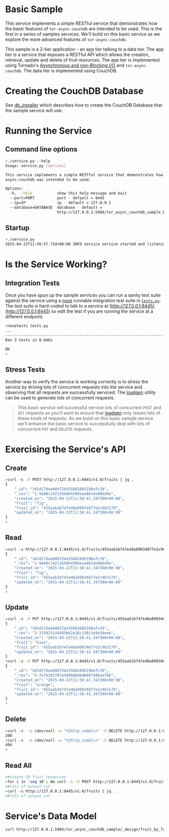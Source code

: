 # Basic Sample
This service implements a simple RESTful service that
demonstrates how the basic features of ```tor-async-couchdb``` are intended to be used.
This is the first in a series of samples services.
We'll build on this basic service as we explore the more
advanced features of ```tor-async-couchdb```.

This sample is a 2-tier application - an app tier talking to a data tier.
The app tier is a service that exposes a RESTful API
which allows the creation, retrieval, update and delete of fruit resources.
The app tier is implemented using
Tornado's [Asynchronous and non-Blocking I/O](http://tornado.readthedocs.org/en/latest/guide/async.html)
and ```tor-async-couchdb```.
The data tier is implemented using CouchDB.

# Creating the CouchDB Database

See [db_installer](../db_installer) which describes how to create the CouchDB
Database that the sample service will use.

# Running the Service

## Command line options
```bash
>./service.py --help
Usage: service.py [options]

This service implements a simple RESTful service that demonstrates how tor-
async-couchdb was intended to be used.

Options:
  -h, --help           show this help message and exit
  --port=PORT          port - default = 8445
  --ip=IP              ip - default = 127.0.0.1
  --database=DATABASE  database - default =
                       http://127.0.0.1:5984/tor_async_couchdb_sample_basic
```

## Startup
```bash
>./service.py
2015-04-22T11:56:57.724+00:00 INFO service service started and listening on http://127.0.0.1:8445 talking to database http://127.0.0.1:5984/tor_async_couchdb_sample_basic
```

# Is the Service Working?

## Integration Tests
Once you have spun up the sample services you can run
a sanity test suite against the service using a
[nose](https://nose.readthedocs.org/en/latest/) runnable
integration test suite in [```tests.py```](../tests.py).
The test suite is hard-coded to talk to a service at
[http://127.0.0.1:8445](http://127.0.0.1:8445) so edit
the test if you are running the service at a different
endpoint.

```bash
>nosetests tests.py
...
----------------------------------------------------------------------
Ran 3 tests in 0.646s

OK
>
```

## Stress Tests
Another way to verify the service is working correctly is to stress
the service by driving lots of concurrent requests into the service
and observing that all requests are successfully serviced.
The [loadgen](../loadgen) utility can be used to generate lots of
concurrent requests.

>This basic service will successful service lots of concurrent
>```POST``` and ```GET``` requests so you'll want to ensure that
>[loadgen](../loadgen) only issues lots of these kinds of requests.
>As we build on this basic sample service we'll enhance
>the basic service to successfully deal with lots of concurrent
>```PUT``` and ```DELETE``` requests.

# Exercising the Service's API

## Create
```bash
>curl -s -X POST http://127.0.0.1:8445/v1.0/fruits | jq .
{
    "_id": "345d17dae686f2b435881085198afc39",
    "_rev": "1-9e08c14213bb8b4386eea863de966d9e",
    "created_on": "2015-04-22T11:58:41.347308+00:00",
    "fruit": "fig",
    "fruit_id": "455aab1b747e40a89034877e2c963179",
    "updated_on": "2015-04-22T11:58:41.347308+00:00"
}
>
```

## Read
```bash
>curl -s http://127.0.0.1:8445/v1.0/fruits/455aab1b747e40a89034877e2c963179 | jq .
{
    "_id": "345d17dae686f2b435881085198afc39",
    "_rev": "1-9e08c14213bb8b4386eea863de966d9e",
    "created_on": "2015-04-22T11:58:41.347308+00:00",
    "fruit": "fig",
    "fruit_id": "455aab1b747e40a89034877e2c963179",
    "updated_on": "2015-04-22T11:58:41.347308+00:00"
}
>
```

## Update
```bash
>curl -s -X PUT http://127.0.0.1:8445/v1.0/fruits/455aab1b747e40a89034877e2c963179 | jq .
{
    "_id": "345d17dae686f2b435881085198afc39",
    "_rev": "2-233923144d85b62e26c13013e9d30eeb",
    "created_on": "2015-04-22T11:58:41.347308+00:00",
    "fruit": "kiwi",
    "fruit_id": "455aab1b747e40a89034877e2c963179",
    "updated_on": "2015-04-22T11:58:41.347308+00:00"
}
>curl -s -X PUT http://127.0.0.1:8445/v1.0/fruits/455aab1b747e40a89034877e2c963179 | jq .
{
    "_id": "345d17dae686f2b435881085198afc39",
    "_rev": "3-fe7b3d270fa598b88d646687488aa766",
    "created_on": "2015-04-22T11:58:41.347308+00:00",
    "fruit": "orange",
    "fruit_id": "455aab1b747e40a89034877e2c963179",
    "updated_on": "2015-04-22T11:58:41.347308+00:00"
}
>
```

## Delete
```bash
>curl -s  -o /dev/null -w "%{http_code}\n" -X DELETE http://127.0.0.1:8445/v1.0/fruits/455aab1b747e40a89034877e2c963179
200
>curl -s  -o /dev/null -w "%{http_code}\n" -X DELETE http://127.0.0.1:8445/v1.0/fruits/455aab1b747e40a89034877e2c963179
404
>
```

## Read All
```bash
>#create 10 fruit resources
>for i in `seq 10`; do curl -s -X POST http://127.0.0.1:8445/v1.0/fruits; done
>#lots of output cut
>curl -s http://127.0.0.1:8445/v1.0/fruits | jq .
>#lots of output cut
```

# Service's Data Model
```bash
curl http://127.0.0.1:5984/tor_async_couchdb_sample/_design/fruit_by_fruit_id/_view/fruit_by_fruit_id?include_docs=true
```
